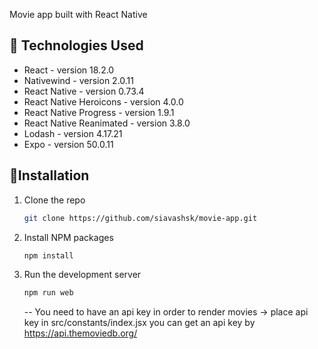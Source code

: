 Movie app built with React Native


## 🔧 Technologies Used

- React - version 18.2.0
- Nativewind - version 2.0.11
- React Native - version 0.73.4
- React Native Heroicons - version 4.0.0
- React Native Progress - version 1.9.1
- React Native Reanimated - version 3.8.0
- Lodash - version 4.17.21
- Expo - version 50.0.11

<!-- GETTING STARTED -->
## 🚀Installation
1. Clone the repo
   ```sh
   git clone https://github.com/siavashsk/movie-app.git
   ```
2. Install NPM packages
   ```sh
   npm install
   ```
3. Run the development server
    ```sh
   npm run web
   ```
    -- You need to have an api key in order to render movies -> place api key in src/constants/index.jsx
   you can get an api key by https://api.themoviedb.org/ 
